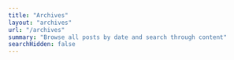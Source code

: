 ```yaml
---
title: "Archives"
layout: "archives"
url: "/archives"
summary: "Browse all posts by date and search through content"
searchHidden: false
---
```


